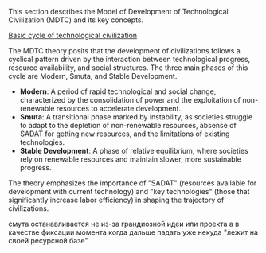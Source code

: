This section describes the Model of Development of Technological Civilization (MDTC) and its key concepts.

[Basic cycle of technological civilization](cycle.md)

The MDTC theory posits that the development of civilizations follows a cyclical pattern driven by the interaction between technological progress, resource availability, and social structures. The three main phases of this cycle are Modern, Smuta, and Stable Development.

- **Modern**: A period of rapid technological and social change, characterized by the consolidation of power and the exploitation of non-renewable resources to accelerate development.
- **Smuta**: A transitional phase marked by instability, as societies struggle to adapt to the depletion of non-renewable resources, absense of SADAT for getting new resources, and the limitations of existing technologies.
- **Stable Development**: A phase of relative equilibrium, where societies rely on renewable resources and maintain slower, more sustainable progress.

The theory emphasizes the importance of "SADAT" (resources available for development with current technology) and "key technologies" (those that significantly increase labor efficiency) in shaping the trajectory of civilizations.

смута останавливается не из-за грандиозной идеи или проекта
а в качестве фиксации момента когда дальше падать уже некуда
"лежит на своей ресурсной базе"
